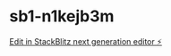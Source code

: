 # sb1-n1kejb3m

[Edit in StackBlitz next generation editor ⚡️](https://stackblitz.com/~/github.com/mcrai-dev/sb1-n1kejb3m)